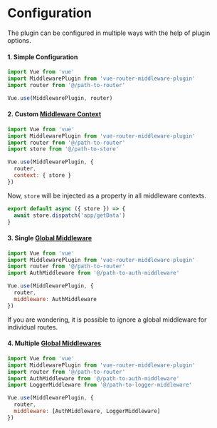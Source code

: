 # Configuration

The plugin can be configured in multiple ways with the help of plugin options.

#### 1. Simple Configuration

```javascript
import Vue from 'vue'
import MiddlewarePlugin from 'vue-router-middleware-plugin'
import router from '@/path-to-router'

Vue.use(MiddlewarePlugin, router)
```

#### 2. Custom [Middleware Context](context)

```javascript
import Vue from 'vue'
import MiddlewarePlugin from 'vue-router-middleware-plugin'
import router from '@/path-to-router'
import store from '@/path-to-store'

Vue.use(MiddlewarePlugin, {
  router,
  context: { store }
})
```

Now, `store` will be injected as a property in all middleware contexts.

```javascript
export default async ({ store }) => {
  await store.dispatch('app/getData')
}
```

#### 3. Single [Global Middleware](middlewares.html#global-middleware)

```javascript
import Vue from 'vue'
import MiddlewarePlugin from 'vue-router-middleware-plugin'
import router from '@/path-to-router'
import AuthMiddleware from '@/path-to-auth-middleware'

Vue.use(MiddlewarePlugin, {
  router,
  middleware: AuthMiddleware
})
```

If you are wondering, it is possible to ignore a global middleware for individual
routes.

#### 4. Multiple [Global Middlewares](middlewares.html#global-middleware)

```javascript
import Vue from 'vue'
import MiddlewarePlugin from 'vue-router-middleware-plugin'
import router from '@/path-to-router'
import AuthMiddleware from '@/path-to-auth-middleware'
import LoggerMiddleware from '@/path-to-logger-middleware'

Vue.use(MiddlewarePlugin, {
  router,
  middleware: [AuthMiddleware, LoggerMiddleware]
})
```
